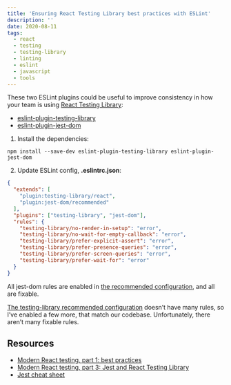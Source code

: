 ```yaml
---
title: 'Ensuring React Testing Library best practices with ESLint'
description: ''
date: 2020-08-11
tags:
  - react
  - testing
  - testing-library
  - linting
  - eslint
  - javascript
  - tools
---
```


These two ESLint plugins could be useful to improve consistency in how your team is using [React Testing Library](https://testing-library.com/docs/react-testing-library/intro):

- [eslint-plugin-testing-library](https://github.com/testing-library/eslint-plugin-testing-library)
- [eslint-plugin-jest-dom](https://github.com/testing-library/eslint-plugin-jest-dom)

1. Install the dependencies:

```shell
npm install --save-dev eslint-plugin-testing-library eslint-plugin-jest-dom
```

2. Update ESLint config, **.eslintrc.json**:

```json
{
  "extends": [
    "plugin:testing-library/react",
    "plugin:jest-dom/recommended"
  ],
  "plugins": ["testing-library", "jest-dom"],
  "rules": {
    "testing-library/no-render-in-setup": "error",
    "testing-library/no-wait-for-empty-callback": "error",
    "testing-library/prefer-explicit-assert": "error",
    "testing-library/prefer-presence-queries": "error",
    "testing-library/prefer-screen-queries": "error",
    "testing-library/prefer-wait-for": "error"
  }
}
```

All jest-dom rules are enabled in [the recommended configuration](https://github.com/testing-library/eslint-plugin-jest-dom#recommended-configuration), and all are fixable.

[The testing-library recommended configuration](https://github.com/testing-library/eslint-plugin-testing-library#supported-rules) doesn’t have many rules, so I’ve enabled a few more, that match our codebase. Unfortunately, there aren’t many fixable rules.

## Resources

- [Modern React testing, part 1: best practices](/blog/react-testing-1-best-practices/)
- [Modern React testing, part 3: Jest and React Testing Library](/blog/react-testing-3-jest-and-react-testing-library/)
- [Jest cheat sheet](https://github.com/sapegin/jest-cheat-sheet/blob/master/Readme.md)
